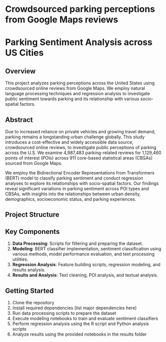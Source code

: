 # Crowdsourced parking perceptions from Google Maps reviews

# Parking Sentiment Analysis across US Cities

## Overview

This project analyzes parking perceptions across the United States using crowdsourced online reviews from Google Maps. We employ natural language processing techniques and regression analysis to investigate public sentiment towards parking and its relationship with various socio-spatial factors.

## Abstract

Due to increased reliance on private vehicles and growing travel demand, parking remains a longstanding urban challenge globally. This study introduces a cost-effective and widely accessible data source, crowdsourced online reviews, to investigate public perceptions of parking across the U.S. We examine 4,987,483 parking-related reviews for 1,129,460 points of interest (POIs) across 911 core-based statistical areas (CBSAs) sourced from Google Maps.

We employ the Bidirectional Encoder Representations from Transformers (BERT) model to classify parking sentiment and conduct regression analyses to explore its relationships with socio-spatial factors. Our findings reveal significant variations in parking sentiment across POI types and CBSAs, with insights into the relationships between urban density, demographics, socioeconomic status, and parking experiences.

## Project Structure


## Key Components

1. **Data Processing**: Scripts for filtering and preparing the dataset.
2. **Modeling**: BERT classifier implementation, sentiment classification using various methods, model performance evaluation, and text processing utilities.
3. **Regression Analysis**: Feature building scripts, regression modeling, and results analysis.
4. **Results and Analysis**: Text cleaning, POI analysis, and textual analysis.

## Getting Started

1. Clone the repository
2. Install required dependencies (list major dependencies here)
3. Run data processing scripts to prepare the dataset
4. Execute modeling notebooks to train and evaluate sentiment classifiers
5. Perform regression analysis using the R script and Python analysis scripts
6. Analyze results using the provided notebooks in the results folder
